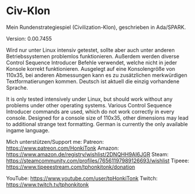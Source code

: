 # Civ-Klon
Mein Rundenstrategiespiel (Civilization-Klon), geschrieben in Ada/SPARK.

Version: 0.00.7455

Wird nur unter Linux intensiv getestet, sollte aber auch unter anderen Betriebssystemen problemlos funktionieren. Außerdem werden diverse Control Sequence Introducer Befehle verwendet, welche nicht in jeder Konsole korrekt funktionieren. Ausgelegt auf eine Konsolengröße von 110x35, bei anderen Abmessungen kann es zu zusätzlichen merkwürdigen Textformatierungen kommen. Deutsch ist aktuell die einzig vorhandene Sprache.

It is only tested intensively under Linux, but should work without any problems under other operating systems. Various Control Sequence Introducer commands are used, which do not work correctly in every console. Designed for a console size of 110x35, other dimensions may lead to additional strange text formatting. German is currently the only available ingame language.

Mich unterstützen/Support me:
Patreon: https://www.patreon.com/HonkiTonk
Amazon: https://www.amazon.de/registry/wishlist/2DNQHH9AI6JGR
Steam: https://steamcommunity.com/profiles/76561197989126693/wishlist
Tipeee: https://www.tipeeestream.com/tphonkitonk/donation

YouTube: https://www.youtube.com/user/tpHonkiTonk
Twitch: https://www.twitch.tv/tphonkitonk